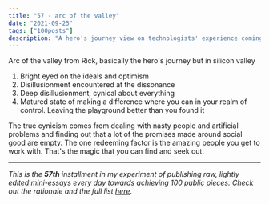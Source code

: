 ```yaml
---
title: "57 - arc of the valley"
date: "2021-09-25"
tags: ["100posts"]
description: "A hero's journey view on technologists' experience coming to and living in Silicon Valley"
---
```

Arc of the valley from Rick, basically the hero's journey but in silicon valley
1. Bright eyed on the ideals and optimism
2. Disillusionment encountered at the dissonance 
3. Deep disillusionment, cynical about everything
4. Matured state of making a difference where you can in your realm of control. Leaving the playground better than you found it

The true cynicism comes from dealing with nasty people and artificial problems and finding out that a lot of the promises made around social good are empty. The one redeeming factor is the amazing people you get to work with. That's the magic that you can find and seek out.

---

*This is the **57th** installment in my experiment of publishing raw, lightly edited mini-essays every day towards achieving 100 public pieces. Check out the rationale and the full list [here](https://www.spencerchang.me/experiments/100posts/)*.
